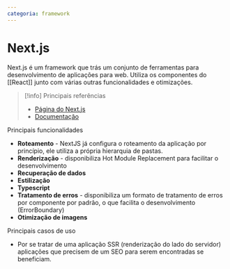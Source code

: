```yaml
---
categoria: framework
---
```

# Next.js

Next.js é um framework que trás um conjunto de ferramentas para desenvolvimento de aplicações para web. Utiliza os componentes do [[React]] junto com várias outras funcionalidades e otimizações.

> [!info] Principais referências
> - [Página do Next.js](https://nextjs.org/)
>- [Documentação](https://nextjs.org/docs)

Principais funcionalidades

- **Roteamento** - NextJS já configura o roteamento da aplicação por princípio, ele utiliza a própria hierarquia de pastas.
- **Renderização** - disponibiliza Hot Module Replacement para facilitar o desenvolvimento
- **Recuperação de dados**
- **Estilização**
- **Typescript**
- **Tratamento de erros** - disponibiliza um formato de tratamento de erros por componente por padrão, o que facilita o desenvolvimento (ErrorBoundary)
- **Otimização de imagens**

Principais casos de uso

- Por se tratar de uma aplicação SSR (renderização do lado do servidor) aplicações que precisem de um SEO para serem encontradas se beneficiam.